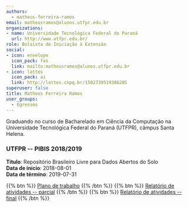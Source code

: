 ```yaml
---
authors:
  - matheus-ferreira-ramos
email: matheusramos@alunos.utfpr.edu.br
organizations:
- name: Universidade Tecnológica Federal do Paraná
  url: http://www.utfpr.edu.br/
role: Bolsista de Iniciação à Extensão
social:
- icon: envelope
  icon_pack: fas
  link: mailto:matheusramos@alunos.utfpr.edu.br
- icon: lattes
  icon_pack: ai
  link: http://lattes.cnpq.br/1502739519386205
superuser: false
title: Matheus Ferreira Ramos
user_groups:
  - Egressos
---
```


Graduando no curso de Bacharelado em Ciência da Computação na Universidade Tecnológica Federal do Paraná (UTFPR), câmpus Santa Helena.

### UTFPR -- PIBIS 2018/2019

__Título__: Repositório Brasileiro Livre para Dados Abertos do Solo<br>
__Data de início__: 2018-08-01<br>
__Data de término__: 2019-07-31

{{% btn %}}
  [Plano de trabalho](https://docs.google.com/document/d/1xkjNqejZtoBl9P4UhHWb_OBceVY2fo6ovgpgbdAtr7I)
{{% /btn %}}
{{% btn %}}
  [Relatório de atividades -- parcial](https://docs.google.com/document/d/1j5gtqtH2Iqyns0lW4ya-btnx_IJBjpH0T-Vj-uorwys)
{{% /btn %}}
{{% btn %}}
  [Relatório de atividades -- final](https://drive.google.com/file/d/1eiRveZTwcJ7rKUlAHJ4lbKA8RhOBvTA9)
{{% /btn %}}
